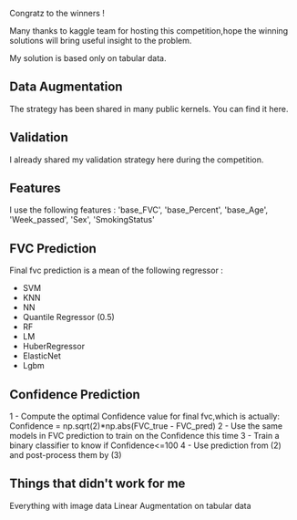 Congratz to the winners !

Many thanks to kaggle team for hosting this competition,hope the winning solutions will bring useful insight to the problem.

My solution is based only on tabular data.

## Data Augmentation
The strategy has been shared in many public kernels.
You can find it here.

## Validation
I already shared my validation strategy here during the competition.

## Features
I use the following features : 'base_FVC', 'base_Percent', 'base_Age', 'Week_passed', 'Sex', 'SmokingStatus'

## FVC Prediction
Final fvc prediction is a mean of the following regressor :

- SVM
- KNN
- NN
- Quantile Regressor (0.5)
- RF
- LM
- HuberRegressor
- ElasticNet
- Lgbm

## Confidence Prediction
1 - Compute the optimal Confidence value for final fvc,which is actually:
Confidence = np.sqrt(2)*np.abs(FVC_true - FVC_pred)
2 - Use the same models in FVC prediction to train on the Confidence this time
3 - Train a binary classifier to know if Confidence<=100
4 - Use prediction from (2) and post-process them by (3)


## Things that didn't work for me
Everything with image data
Linear Augmentation on tabular data